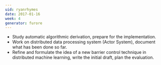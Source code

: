 ```yaml
---
uid: ryanrhymes
date: 2017-01-16
week: 4
generator: furore
---
```


- Study automatic algorithmic derivation, prepare for the implementation.
- Work on distributed data processing system (Actor System), document what has been done so far.
- Refine and formulate the idea of a new barrier control technique in distributed machine learning, write the initial draft, plan the evaluation.

